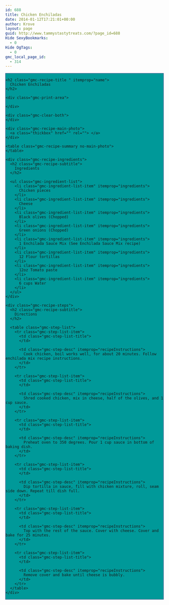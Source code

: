 ```yaml
---
id: 688
title: Chicken Enchiladas
date: 2014-01-12T17:21:01+00:00
author: Krove
layout: page
guid: http://www.tammystastytreats.com/?page_id=688
Hide SexyBookmarks:
  - 0
Hide OgTags:
  - 0
gmc_local_page_id:
  - 314
---
```

<div id="recipes">
  <div class="gmc-recipe" id="gmc-print-314" itemscope itemtype="http://schema.org/Recipe" style="background-color:#009999; border-color:#58528f;border-style:solid;border-width:thin;">
    <meta property="og:site_name" content="https://kreloc.github.io" />
    
    <h2 class="gmc-recipe-title " itemprop="name">
      Chicken Enchiladas
    </h2>
    
    <div class="gmc-print-area">
      
    </div>
    
    <div class="gmc-clear-both">
    </div>
    
    <div class="gmc-recipe-main-photo">
      <a class="thickbox" href="" rel=""> </a>
    </div>
    
    <table class="gmc-recipe-summary no-main-photo">
    </table>
    
    <div class="gmc-recipe-ingredients">
      <h2 class="gmc-recipe-subtitle">
        Ingredients
      </h2>
      
      <ul class="gmc-ingredient-list">
        <li class="gmc-ingredient-list-item" itemprop="ingredients">
          Chicken pieces
        </li>
        <li class="gmc-ingredient-list-item" itemprop="ingredients">
          Cheese
        </li>
        <li class="gmc-ingredient-list-item" itemprop="ingredients">
          Black olives (Chopped)
        </li>
        <li class="gmc-ingredient-list-item" itemprop="ingredients">
          Green onions (Chopped)
        </li>
        <li class="gmc-ingredient-list-item" itemprop="ingredients">
          1 Enchilada Sauce Mix (See Enchilada Sauce Mix recipe)
        </li>
        <li class="gmc-ingredient-list-item" itemprop="ingredients">
          12 Flour tortillas
        </li>
        <li class="gmc-ingredient-list-item" itemprop="ingredients">
          12oz Tomato paste
        </li>
        <li class="gmc-ingredient-list-item" itemprop="ingredients">
          6 cups Water
        </li>
      </ul>
    </div>
    
    <div class="gmc-recipe-steps">
      <h2 class="gmc-recipe-subtitle">
        Directions
      </h2>
      
      <table class="gmc-step-list">
        <tr class="gmc-step-list-item">
          <td class="gmc-step-list-title">
          </td>
          
          <td class="gmc-step-desc" itemprop="recipeInstructions">
            Cook chicken, boil works well, for about 20 minutes. Follow enchilada mix recipe instructions.
          </td>
        </tr>
        
        <tr class="gmc-step-list-item">
          <td class="gmc-step-list-title">
          </td>
          
          <td class="gmc-step-desc" itemprop="recipeInstructions">
            Shred cooked chicken, mix in cheese, half of the olives, and 1 cup sauce.
          </td>
        </tr>
        
        <tr class="gmc-step-list-item">
          <td class="gmc-step-list-title">
          </td>
          
          <td class="gmc-step-desc" itemprop="recipeInstructions">
            Preheat oven to 350 degrees. Pour 1 cup sauce in bottom of baking dish.
          </td>
        </tr>
        
        <tr class="gmc-step-list-item">
          <td class="gmc-step-list-title">
          </td>
          
          <td class="gmc-step-desc" itemprop="recipeInstructions">
            Dip tortilla in sauce, fill with chicken mixture, roll, seam side down. Repeat till dish full.
          </td>
        </tr>
        
        <tr class="gmc-step-list-item">
          <td class="gmc-step-list-title">
          </td>
          
          <td class="gmc-step-desc" itemprop="recipeInstructions">
            Top with the rest of the sauce. Cover with cheese. Cover and bake for 25 minutes.
          </td>
        </tr>
        
        <tr class="gmc-step-list-item">
          <td class="gmc-step-list-title">
          </td>
          
          <td class="gmc-step-desc" itemprop="recipeInstructions">
            Remove cover and bake until cheese is bubbly.
          </td>
        </tr>
      </table>
    </div>
  </div>
</div>